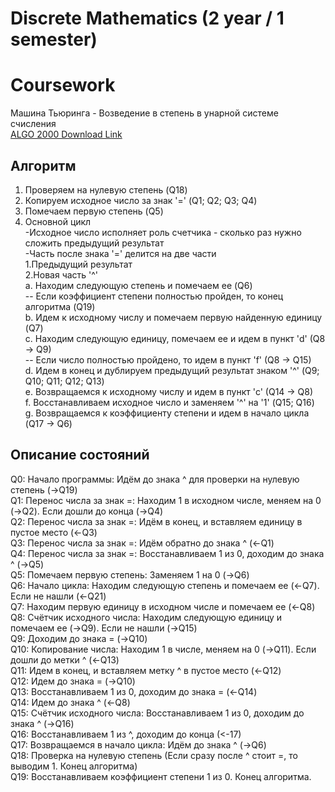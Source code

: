# Discrete Mathematics (2 year / 1 semester)

# Coursework

Машина Тьюринга - Возведение в степень в унарной системе счисления  
[ALGO 2000 Download Link](http://teach.sc585.spb.ru/inf/files/2011/11/Mashina_Posta_2000.zip)  

## Алгоритм

1. Проверяем на нулевую степень (Q18)
2. Копируем исходное число за знак '=' (Q1; Q2; Q3; Q4)
3. Помечаем первую степень (Q5)
4. Основной цикл  
-Исходное число исполняет роль счетчика - сколько раз нужно сложить предыдущий результат  
-Часть после знака '=' делится на две части  
 	1.Предыдущий результат  
 2.Новая часть '^'  
		a. Находим следующую степень и помечаем ее (Q6)  
			-- Если коэффициент степени полностью пройден, то конец алгоритма (Q19)  
		b. Идем к исходному числу и помечаем первую найденную единицу (Q7)  
		c. Находим следующую единицу, помечаем ее и идем в пункт 'd' (Q8 -> Q9)  
			-- Если число полностью пройдено, то идем в пункт 'f' (Q8 -> Q15)  
		d. Идем в конец и дублируем предыдущий результат знаком '^' (Q9; Q10; Q11; Q12; Q13)  
		e. Возвращаемся к исходному числу и идем в пункт 'c' (Q14 -> Q8)  
		f. Восстанавливаем исходное число и заменяем '^' на '1' (Q15; Q16)  
		g. Возвращаемся к коэффициенту степени и идем в начало цикла (Q17 -> Q6)  

## Описание состояний

Q0: Начало программы: Идём до знака ^ для проверки на нулевую степень (->Q19)  
Q1: Перенос числа за знак =: Находим 1 в исходном числе, меняем на 0 (->Q2). Если дошли до конца (->Q4)  
Q2: Перенос числа за знак =: Идём в конец, и вставляем единицу в пустое место (<-Q3)  
Q3: Перенос числа за знак =: Идём обратно до знака ^ (<-Q1)  
Q4: Перенос числа за знак =: Восстанавливаем 1 из 0, доходим до знака ^ (->Q5)  
Q5: Помечаем первую степень: Заменяем 1 на 0 (->Q6)  
Q6: Начало цикла: Находим следующую степень и помечаем ее (<-Q7). Если не нашли (<-Q21)  
Q7: Находим первую единицу в исходном числе и помечаем ее (<-Q8)  
Q8: Счётчик исходного числа: Находим следующую единицу и помечаем ее (->Q9). Если не нашли (->Q15)  
Q9: Доходим до знака = (->Q10)  
Q10: Копирование числа: Находим 1 в числе, меняем на 0 (->Q11). Если дошли до метки ^ (<-Q13)  
Q11: Идем в конец, и вставляем метку ^ в пустое место (<-Q12)  
Q12: Идем до знака = (->Q10)  
Q13: Восстанавливаем 1 из 0, доходим до знака = (<-Q14)  
Q14: Идем до знака ^ (<-Q8)  
Q15: Счётчик исходного числа: Восстанавливаем 1 из 0, доходим до знака ^ (->Q16)  
Q16: Восстанавливаем 1 из ^, доходим до конца (<-17)  
Q17: Возвращаемся в начало цикла: Идём до знака ^ (->Q6)  
Q18: Проверка на нулевую степень (Если сразу после ^ стоит =, то выводим 1. Конец алгоритма)  
Q19: Восстанавливаем коэффициент степени 1 из 0. Конец алгоритма.  
